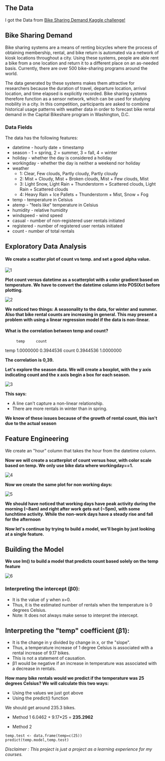 ## The Data
I got the Data from [Bike Sharing Demand Kaggle challenge!](<https://www.kaggle.com/c/bike-sharing-demand/overview>)

## Bike Sharing Demand

Bike sharing systems are a means of renting bicycles where the process of obtaining membership, rental, and bike return is automated via a network of kiosk locations throughout a city. Using these systems, people are able rent a bike from a one location and return it to a different place on an as-needed basis. Currently, there are over 500 bike-sharing programs around the world.

The data generated by these systems makes them attractive for researchers because the duration of travel, departure location, arrival location, and time elapsed is explicitly recorded. Bike sharing systems therefore function as a sensor network, which can be used for studying mobility in a city. In this competition, participants are asked to combine historical usage patterns with weather data in order to forecast bike rental demand in the Capital Bikeshare program in Washington, D.C.

### Data Fields

The data has the following features:

- datetime - hourly date + timestamp 
- season -  1 = spring, 2 = summer, 3 = fall, 4 = winter 
- holiday - whether the day is considered a holiday
- workingday - whether the day is neither a weekend nor holiday
- weather 
  - 1: Clear, Few clouds, Partly cloudy, Partly cloudy
  - 2: Mist + Cloudy, Mist + Broken clouds, Mist + Few clouds, Mist
  - 3: Light Snow, Light Rain + Thunderstorm + Scattered clouds, Light Rain + Scattered clouds
  - 4: Heavy Rain + Ice Pallets + Thunderstorm + Mist, Snow + Fog 
- temp - temperature in Celsius
- atemp - "feels like" temperature in Celsius
- humidity - relative humidity
- windspeed - wind speed
- casual - number of non-registered user rentals initiated
- registered - number of registered user rentals initiated
- count - number of total rentals

## Exploratory Data Analysis
#### We create a scatter plot of count vs temp. and set a good alpha value.

![1](https://user-images.githubusercontent.com/93712013/158590734-47c53d2c-6867-47b4-9c95-6910635792d9.jpg)

**Plot count versus datetime as a scatterplot with a color gradient based on temperature. We have to convert the datetime column into POSIXct before plotting**.

![2](https://user-images.githubusercontent.com/93712013/158591212-4a45fc01-db92-4cc7-8ae7-fbb043a6c088.jpeg)

**We noticed two things: A seasonality to the data, for winter and summer. Also that bike rental counts are increasing in general. This may present a problem with using a linear regression model if the data is non-linear.** 

#### What is the correlation between temp and count?

         temp     count
temp  1.0000000 0.3944536
count 0.3944536 1.0000000

**The correlation is 0,39.**

**Let's explore the season data. We will create a boxplot, with the y axis indicating count and the x axis begin a box for each season.**

![3](https://user-images.githubusercontent.com/93712013/158591741-b8a9f8e9-265d-425d-8599-d6f766f6e13f.jpeg)

**This says:**

* A line can't capture a non-linear relationship.
* There are more rentals in winter than in spring.

**We know of these issues because of the growth of rental count, this isn't due to the actual season**

## Feature Engineering

We create an "hour" column that takes the hour from the datetime column.

**Now we will create a scatterplot of count versus hour, with color scale based on temp. We only use bike data where workingday==1.**

![4](https://user-images.githubusercontent.com/93712013/158592322-12e2371b-20a3-4cf5-85ca-427a699cee7b.jpeg)

**Now we create the same plot for non working days:**

![5](https://user-images.githubusercontent.com/93712013/158592769-6d12866e-7f41-4afd-acaa-943238125f18.jpeg)

**We should have noticed that working days have peak activity during the morning (~8am) and right after work gets out (~5pm), with some lunchtime activity. While the non-work days have a steady rise and fall for the afternoon**

**Now let's continue by trying to build a model, we'll begin by just looking at a single feature.**

## Building the Model
**We use lm() to build a model that predicts count based solely on the temp feature**

![6](https://user-images.githubusercontent.com/93712013/158593236-2e137d89-7a19-4eea-9b3b-21163a974850.jpeg)

### Interpreting the intercept (β0):

* It is the value of y when x=0.
* Thus, it is the estimated number of rentals when the temperature is 0 degrees Celsius.
* Note: It does not always make sense to interpret the intercept.

## Interpreting the "temp" coefficient (β1):

* It is the change in y divided by change in x, or the "slope".
* Thus, a temperature increase of 1 degree Celsius is associated with a rental increase of 9.17 bikes.
* This is not a statement of causation.
* β1 would be negative if an increase in temperature was associated with a decrease in rentals.


**How many bike rentals would we predict if the temperature was 25 degrees Celsius? We will calculate this two ways:**

* Using the values we just got above
* Using the predict() function

We should get around 235.3 bikes.

* Method 1
6.0462 + 9.17*25  =  **235.2962**

* Method 2
```
temp.test <- data.frame(temp=c(25))
predict(temp.model,temp.test)

```





_Disclaimer : This project is just a project as a learning experience for my courses._
